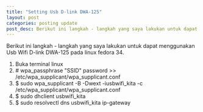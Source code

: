```yaml
---
title: "Setting Usb D-link DWA-125"
layout: post
categories: posting update
post_desc: Berikut ini langkah - langkah yang saya lakukan untuk dapat menggunakan Usb Wifi D-link DWA-125 pada linux fedora 34.
---
```


Berikut ini langkah - langkah yang saya lakukan untuk dapat menggunakan Usb Wifi D-link DWA-125 pada linux fedora 34.
1. Buka terminal linux 
2. \# wpa_passphrase "SSID" password >> /etc/wpa_supplicant/wpa_supplicant.conf
3. $ sudo wpa_supplicant -B -Dwext -iusbwifi_kita -c /etc/wpa_supplicant/wpa_supplicant.conf
4. $ sudo dhclient usbwifi_kita
5. $ sudo resolvectl dns usbwifi_kita ip-gateway

